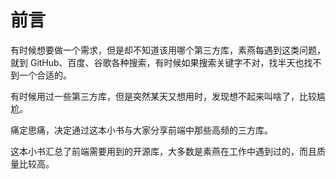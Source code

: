 # 前言

有时候想要做一个需求，但是却不知道该用哪个第三方库，素燕每遇到这类问题，就到 GitHub、百度、谷歌各种搜索，有时候如果搜索关键字不对，找半天也找不到一个合适的。

有时候用过一些第三方库，但是突然某天又想用时，发现想不起来叫啥了，比较尴尬。

痛定思痛，决定通过这本小书与大家分享前端中那些高频的三方库。

这本小书汇总了前端需要用到的开源库，大多数是素燕在工作中遇到过的，而且质量比较高。
